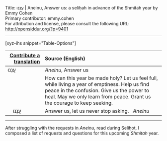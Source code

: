 <html>
<head></head>
<body>
Title: עֲנֵנוּ | Aneinu, Answer us: a seliḥah in advance of the Shmitah year by Emmy Cohen<br />
Primary contributor: emmy.cohen<br />
For attribution and license, please consult the following URL: <a href="http://opensiddur.org/?p=9401">http://opensiddur.org/?p=9401</a>
<p />
<hr />

[xyz-ihs snippet="Table-Options"]<table style="margin-left: auto; margin-right: auto;" class="draggable">
<thead><tr><th id="x" style="text-align: right;"><a href="/translate/" target="_blank" rel="noopener">Contribute a translation</a></th><th style="text-align: left;">Source (English)</th></tr></thead>
<tbody>
<tr><td style="vertical-align:top;">
<div class="liturgy" lang="he">
עֲנֵנוּ
</span></div></td>
 
<td style="vertical-align:top;">
<div class="english" lang="en">
<em>Aneinu</em>, Answer us
</div></td></tr>


<tr><td style="vertical-align:top;">
<div class="liturgy" lang="he">

</span></div></td>
 
<td style="vertical-align:top;">
<div class="english" lang="en">
How can this year be made holy?
Let us feel full, while living a year of emptiness.
Help us find peace in the confusion.
Give us the power to heal.
May we only learn from peace.
Grant us the courage to keep seeking.
</div></td></tr>


<tr><td style="vertical-align:top;">
<div class="liturgy" lang="he">
&nbsp;
&nbsp;
עֲנֵנוּ
</span></div></td>
 
<td style="vertical-align:top;">
<div class="english" lang="en">
Answer us, let us never stop asking.
&nbsp;
<em>Aneinu</em>
</div></td>
</tr>
</tbody></table>

<hr />

After struggling with the requests in <em>Aneinu</em>, read during Seliḥot, I composed a list of requests and questions for this upcoming <em>Shmitah</em> year.
</body>
</html>